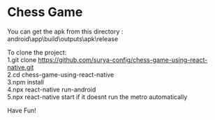 # Chess Game

You can get the apk from this directory : android\app\build\outputs\apk\release

To clone the project:  
1.git clone https://github.com/surya-config/chess-game-using-react-native.git  
2.cd chess-game-using-react-native  
3.npm install  
4.npx react-native run-android  
5.npx react-native start if it doesnt run the metro automatically  

Have Fun!
